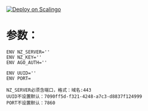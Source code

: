 [![Deploy on Scalingo](https://cdn.scalingo.com/deploy/button.svg)](https://dashboard.scalingo.com/create/app?source=https://github.com/seav1/scalingo#main)


# 参数：

`````
ENV NZ_SERVER=''
ENV NZ_KEY=''
ENV AGO_AUTH=''

ENV UUID=''
ENV PORT=
`````
`````
NZ_SERVER必须含端口，格式：域名:443
UUID不设置默认：7090ff5d-f321-4248-a7c3-d8837f124999
PORT不设置默认：7860
`````
